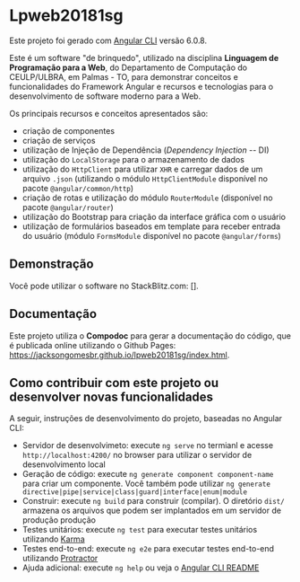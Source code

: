# Lpweb20181sg

Este projeto foi gerado com [Angular CLI](https://github.com/angular/angular-cli) versão 6.0.8.

Este é um software "de brinquedo", utilizado na disciplina **Linguagem de Programação para a Web**, 
do Departamento de Computação do CEULP/ULBRA, em Palmas - TO, para demonstrar conceitos e funcionalidades 
do Framework Angular e recursos e tecnologias para o desenvolvimento de software moderno para a Web.

Os principais recursos e conceitos apresentados são:

* criação de componentes
* criação de serviços
* utilização de Injeção de Dependência (*Dependency Injection* -- DI)
* utilização do `LocalStorage` para o armazenamento de dados
* utilização do `HttpClient` para utilizar `XHR` e carregar dados de um arquivo `.json` (utilizando o módulo `HttpClientModule` disponível no pacote `@angular/common/http`)
* criação de rotas e utilização do módulo `RouterModule` (disponível no pacote `@angular/router`)
* utilização do Bootstrap para criação da interface gráfica com o usuário
* utilização de formulários baseados em template para receber entrada do usuário (módulo `FormsModule` disponível no pacote `@angular/forms`)

## Demonstração 

Você pode utilizar o software no StackBlitz.com: [].

## Documentação 

Este projeto utiliza o **Compodoc** para gerar a documentação do código, que é publicada online utilizando o Github Pages: https://jacksongomesbr.github.io/lpweb20181sg/index.html.

## Como contribuir com este projeto ou desenvolver novas funcionalidades

A seguir, instruções de desenvolvimento do projeto, baseadas no Angular CLI:

* Servidor de desenvolvimeto: execute `ng serve` no termianl e acesse `http://localhost:4200/` no browser para utilizar o servidor de desenvolvimento local
* Geração de código: execute `ng generate component component-name` para criar um componente. Você também pode utilizar `ng generate directive|pipe|service|class|guard|interface|enum|module`
* Construir: execute `ng build` para construir (compilar). O diretório `dist/` armazena os arquivos que podem ser implantados em um servidor de produção produção
* Testes unitários: execute `ng test` para executar testes unitários utilizando [Karma](https://karma-runner.github.io)
* Testes end-to-end: execute `ng e2e` para executar testes end-to-end utilizando [Protractor](http://www.protractortest.org/)
* Ajuda adicional: execute `ng help` ou veja o [Angular CLI README](https://github.com/angular/angular-cli/blob/master/README.md)
